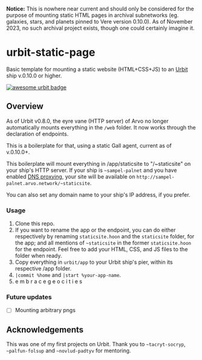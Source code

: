 **Notice:** This is nowhere near current and should only be considered for the purpose of mounting static HTML pages in archival subnetworks (eg. galaxies, stars, and planets pinned to Vere version 0.10.0). As of November 2023, no such archival project exists, though one could certainly imagine it.

# urbit-static-page

Basic template for mounting a static website (HTML+CSS+JS) to an [Urbit](https://urbit.org) ship v.0.10.0 or higher.

[![awesome urbit badge](https://img.shields.io/badge/~-awesome%20urbit-lightgrey)](https://github.com/urbit/awesome-urbit)

## Overview

As of Urbit v0.8.0, the eyre vane (HTTP server) of Arvo no longer automatically mounts everything in the `/web` folder. It now works through the declaration of endpoints. 

This is a boilerplate for that, using a static Gall agent, current as of v.0.10.0+.

This boilerplate will mount everything in /app/staticsite to "/~staticsite" on your ship's HTTP server. If your ship is `~sampel-palnet` and you have enabled [DNS proxying](https://urbit.org/using/operations/using-your-ship/#planets-and-stars), your site will be available on `http://sampel-palnet.arvo.network/~staticsite`. 

You can also set any domain name to your ship's IP address, if you prefer.

### Usage

1. Clone this repo.
2. If you want to rename the app or the endpoint, you can do either respectively by renaming `staticsite.hoon` and the `staticsite` folder, for the app; and all mentions of `~staticsite` in the former `staticsite.hoon` for the endpoint. Feel free to add your HTML, CSS, and JS files to the folder when ready.
3. Copy everything in `urbit/app` to your Urbit ship's pier, within its respective /app folder.
4. `|commit %home` and `|start %your-app-name`.
5. e m b r a c e g e o c i t i e s

### Future updates

- [ ] Mounting arbitrary pngs

## Acknowledgements

This was one of my first projects on Urbit. Thank you to `~tacryt-socryp`, `~palfun-folsup` and `~novlud-padtyv` for mentoring.
